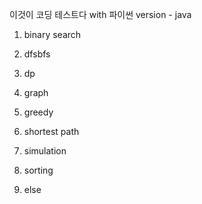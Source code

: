 이것이 코딩 테스트다 with 파이썬 version - java

1. binary search

2. dfsbfs

3. dp

4. graph

5. greedy

6. shortest path

7. simulation

8. sorting

9. else

